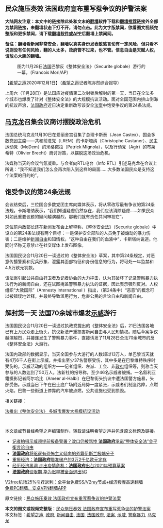  <h2>民众施压奏效 法国政府宣布重写惹争议的护警法案</h2> <p class="notice"><b>大陆网友注意：本文中的链接除此处和文末的<a href="https://github.com/bannedbook/fanqiang" >翻墙</a>软件下载和<a href="https://github.com/killgcd/justmysocks/blob/master/README.md">翻墙推荐</a>链接外全部为禁网链接，未翻墙状态下打不开，请勿点击。此为文字版禁闻，欲看图文视频完整版和更多禁闻，请下载<a href="https://github.com/bannedbook/fanqiang">翻墙软件或APP</a>后翻墙上禁闻网。</p><p>备注：翻墙看新闻非常安全，翻墙以真实身份发表敏感言论有一定风险，但只看不说则没有任何风险，翻的人太多，政府管不过来，也不管。信息自由是天赋人权，请放心大胆的翻墙。</b></p>  <div class="entry"> <figure><figcaption>图为11月28日<a href="https://www.bannedbook.org/bnews/tag/%e6%b3%95%e5%9b%bd/" class="st_tag internal_tag" rel="tag" title="标签 法国 下的日志">法国</a>巴黎反《整体安全法》（Securite globale）游行的一幕。（Francois Mori/AP）</figcaption></figure> <p>【<span class='wp_keywordlink_affiliate'><a href="https://www.soundofhope.org" title="希望之声" target="_blank">希望之声</a></span>2020年12月1日】（<a href="https://www.bannedbook.org/bnews/tag/%e5%b8%8c%e6%9c%9b%e4%b9%8b%e5%a3%b0/" class="st_tag internal_tag" rel="tag" title="标签 希望之声 下的日志">希望之声</a>记者陈亦然综合报导）</p> <p>上周六（11月28日）是法国应对疫情第二次封锁后解封的第一天，当日在全法多个城市也爆发了针对《整体安全法》的大规模抗议活动。面对全国范围内排山倒海的抗议声浪，<a href="https://www.bannedbook.org/bnews/tag/%E6%B3%95%E5%9B%BD%E6%94%BF%E5%BA%9C/" class="st_tag internal_tag" rel="tag" title="标签 法国政府 下的日志">法国政府</a>近日决定重新改写该安全<a href="https://www.bannedbook.org/bnews/tag/%E6%B3%95%E6%A1%88/" class="st_tag internal_tag" rel="tag" title="标签 法案 下的日志">法案</a>中饱受争议的第24条法规。</p> <h2><strong><a href="https://www.bannedbook.org/bnews/tag/%e9%a9%ac%e5%85%8b%e9%be%99/" class="st_tag internal_tag" rel="tag" title="标签 马克龙 下的日志">马克龙</a>召集会议商讨摆脱政治危机</strong></h2> <p>法国总统马克龙11月30日在爱丽舍宫召集了总理卡斯泰（Jean Castex）、国会多数党团主席——共和前进党（LREM）的卡斯塔纳（Christophe Castaner）、民主运动党（MoDem）的米格诺拉（Patrick Mignola），以及行动党（Agir）的布莱希特（Olivier Brecht）商讨对策，以摆脱这场政治危机。</p>  <p>法媒称当天的会议气氛凝重。与会者向RTL电台（Info RTL）引述马克龙在会议上所说：“我不知道我们怎么会再次陷入到这样的局面……大多数法国民众是支持这个法案的目的的”。</p> <h2><strong>饱受争议的第24条法规</strong></h2> <p>会议结束后，三位国会多数党团主席向媒体表示，将从零改写最有争议的第24条法规。卡斯塔纳表示，“我们知道疑虑仍然存在，我们应该消除疑虑……如果民众对如此重要议题的疑问越演越烈，那我们就有责任共同审视它”。</p> <p>这位前内政部长还在<span class='wp_keywordlink_affiliate'><a href="https://www.bannedbook.org/" title="新闻">新闻</a></span>发布会上解释称，《整体安全法》（Securite globale）中设立的第24条法规有两个目标：一是保护安全部队的人员免于被煽动的暴力伤害；二是维护<a href="https://www.bannedbook.org/bnews/tag/%e6%96%b0%e9%97%bb%e8%87%aa%e7%94%b1/" class="st_tag internal_tag" rel="tag" title="标签 新闻自由 下的日志">新闻自由</a>和知情权。“这种自由在我们的血液中”，卡斯塔纳说道。他同时坚称无意禁止在社交媒体上发布图像。</p>  <p>法国国民议会11月20日一读通过的《整体安全法》草案，其中第24条规定，对恶意传播警察和宪兵形象、泄露其面部特征和身份信息的行为，将可处一年监禁和4.5万欧元罚款。</p> <p>该法案引起公共自由扞卫者及记者协会的大力抨击，认为其破坏了记录<a href="https://www.bannedbook.org/bnews/tag/%E8%AD%A6%E5%AF%9F%E6%9A%B4%E5%8A%9B/" class="st_tag internal_tag" rel="tag" title="标签 警察暴力 下的日志">警察暴力</a>执法行为的新闻自由，还在试图掩盖警察暴力执法的证据，因此表示强烈反对。人权组织“大赦国际”（Amnesty International ）指出，（第24条中）“恶意”的概念可以被错误地诠释，并最终导致滥用行为，危害公民的言论自由和新闻自由。</p> <h2><strong>解封第一天 法国70余城市爆发<a href="https://www.bannedbook.org/bnews/tag/%e7%a4%ba%e5%a8%81/" class="st_tag internal_tag" rel="tag" title="标签 示威 下的日志">示威</a>游行</strong></h2> <p>法国国民议会11月20日一读通过执政党提出的《整体安全法》后，21日法国各地已有上万民众走上街头，抗议新法严重损害新闻自由与人民知情权。随后草案争议越演越烈，并接连发生了警察暴力事件，直接诱发了11月28日全法70余城市的反《整体安全法》大游行。</p>  <p>法国内政部的数据显示，当天全国参与大游行的人数超过13万人，单巴黎当天就有4万6千人在街上示威，并指出至少37名警察受伤，其中多是在巴黎维持秩序时受伤的。示威活动的组织方——记者组织、左派、工会、非<a href="https://www.bannedbook.org/bnews/tag/%e6%94%bf%e5%ba%9c/" class="st_tag internal_tag" rel="tag" title="标签 政府 下的日志">政府</a>组织等，则称当天参与的人数达到了50万人。法新社的报导称，至少46名示威者被捕。一名叙利亚籍摄影记者阿尔哈比（Ameer al-Halbi）在巴黎街头抗议中遭法国警方施暴，头部受伤。示威当日下午在巴士底广场附近局势一度紧张，示威者们制造路障，点燃火焰。巴黎一些街道上停靠的汽车被点燃，公共设施也受到损毁。</p> <p>相关链接：</p> <p><a href="https://www.soundofhope.org/post/448408">法推出《整体安全法》 多城市爆发大规模抗议活动</a></p>  <p> </p> <p>本文章或节目经希望之声编辑制作，转载请注明希望之声并包含原文标题及链接。</p> <ul class='op-related-articles' title='相关阅读'> <li><a href='https://www.bannedbook.org/bnews/worldnews/20201120/1433792.html' target='_blank'>记者拍摄示威须提前报备警署？改口仍被骂惨 <b>法国政府</b>承诺“整体安全法”会平衡言论自由</a></li> <li><a href='https://www.bannedbook.org/bnews/worldnews/20201019/1416568.html' target='_blank'><b>法国政府</b>将驱逐有恐怖主义倾向的外籍伊斯兰极端分子</a></li> <li><a href='https://www.bannedbook.org/bnews/worldnews/20200929/1405321.html' target='_blank'>重振经济：<b>法国政府</b>瞄准储户的3万2千亿欧元定存</a></li> <li><a href='https://www.bannedbook.org/bnews/worldnews/20200929/1404820.html' target='_blank'>经历经济黑洞 走出疫情危机：<b>法国政府</b>出台2021年预算草案</a></li> <li><a href='https://www.bannedbook.org/bnews/comments/20200707/1356816.html' target='_blank'><b>法国政府</b>设限期  华为迟早被全面退出5G</a></li> </ul> <p class="texttj"> <a href="https://github.com/bannedbook/fanqiang/wiki/V2ray%E6%9C%BA%E5%9C%BA" target="_blank">V2free机场25%引荐返利：全平台免费SS/V2ray节点+经济套餐高速翻墙</a><br/> <a href="https://github.com/bannedbook/fanqiang/wiki/%E7%A6%81%E9%97%BB%E7%BD%91%E5%AE%89%E5%8D%93%E7%BF%BB%E5%A2%99%E6%96%B0%E9%97%BBAPP" target="_blank">免费PC翻墙、安卓VPN翻墙APP</a></p><p>原文链接：<a class="src_link"  href="https://www.soundofhope.org/post/448987" target="_blank">民众施压奏效 法国政府宣布重写惹争议的护警法案</a></p><a name='sharetosocial'></a>       <div><b>本文的图文或视频完整版</b>：<a href='https://www.bannedbook.org/bnews/comments/20201202/1440482.html'>民众施压奏效 法国政府宣布重写惹争议的护警法案</a></div>  </div><!--END ENTRY--> <div class="postfooter"> <div>本文标签：<a href="https://www.bannedbook.org/bnews/tag/%e5%b8%8c%e6%9c%9b%e4%b9%8b%e5%a3%b0/" rel="tag">希望之声</a>, <a href="https://www.bannedbook.org/bnews/tag/%e6%94%bf%e5%ba%9c/" rel="tag">政府</a>, <a href="https://www.bannedbook.org/bnews/tag/%e6%96%b0%e9%97%bb%e8%87%aa%e7%94%b1/" rel="tag">新闻自由</a>, <a href="https://www.bannedbook.org/bnews/tag/%e6%b3%95%e5%9b%bd/" rel="tag">法国</a>, <a href="https://www.bannedbook.org/bnews/tag/%E6%B3%95%E5%9B%BD%E6%94%BF%E5%BA%9C/" rel="tag">法国政府</a>, <a href="https://www.bannedbook.org/bnews/tag/%E6%B3%95%E6%A1%88/" rel="tag">法案</a>, <a href="https://www.bannedbook.org/bnews/tag/%e7%a4%ba%e5%a8%81/" rel="tag">示威</a>, <a href="https://www.bannedbook.org/bnews/tag/%E8%AD%A6%E5%AF%9F%E6%9A%B4%E5%8A%9B/" rel="tag">警察暴力</a>, <a href="https://www.bannedbook.org/bnews/tag/%e9%a9%ac%e5%85%8b%e9%be%99/" rel="tag">马克龙</a></div>  </div><!--END POSTFOOTER--> 